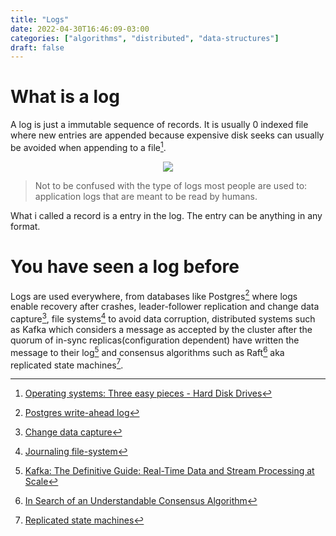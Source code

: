 ```yaml
---
title: "Logs"
date: 2022-04-30T16:46:09-03:00
categories: ["algorithms", "distributed", "data-structures"]
draft: false
---
```


# What is a log

A log is just a immutable sequence of records. It is usually 0 indexed file where new entries are appended because expensive disk seeks can usually be avoided when appending to a file[^ostep-hard-disk-drives].

<p align="center">
<img src="https://user-images.githubusercontent.com/17282221/168452116-a751154f-ec58-4a65-91f5-a90269529963.png" />
</p>

> Not to be confused with the type of logs most people are used to: application logs that are meant to be read by humans.

What i called a record is a entry in the log. The entry can be anything in any format.

# You have seen a log before

Logs are used everywhere, from databases like Postgres[^postgres-write-ahead-log] where logs enable recovery after crashes, leader-follower replication and change data capture[^change-data-capture], file systems[^journaling-file-system] to avoid data corruption, distributed systems such as Kafka which considers a message as accepted by the cluster after the quorum of in-sync replicas(configuration dependent) have written the message to their log[^kafka-the-definitive-guide] and consensus algorithms such as Raft[^raft-paper] aka replicated state machines[^replicated-state-machines].

[^ostep-hard-disk-drives]: [Operating systems: Three easy pieces - Hard Disk Drives](https://pages.cs.wisc.edu/~remzi/OSTEP/file-disks.pdf)
[^postgres-write-ahead-log]: [Postgres write-ahead log](https://www.postgresql.org/docs/current/wal-intro.html)
[^change-data-capture]: [Change data capture](https://en.wikipedia.org/wiki/Change_data_capture)
[^journaling-file-system]: [Journaling file-system](https://en.wikipedia.org/wiki/Journaling_file_system)
[^kafka-the-definitive-guide]: [Kafka: The Definitive Guide: Real-Time Data and Stream Processing at Scale](https://www.confluent.io/resources/kafka-the-definitive-guide-v2/)
[^replicated-state-machines]: [Replicated state machines](https://en.wikipedia.org/wiki/State_machine_replication)
[^raft-paper]: [In Search of an Understandable Consensus Algorithm](https://raft.github.io/raft.pdf)
